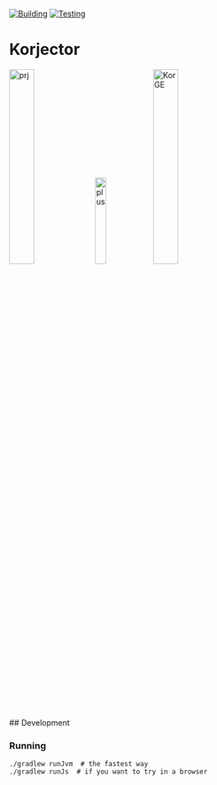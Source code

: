 [![Building](https://github.com/SerVB/korjector/actions/workflows/build.yml/badge.svg)](https://github.com/SerVB/korjector/actions/workflows/build.yml)
[![Testing](https://github.com/SerVB/korjector/actions/workflows/test.yml/badge.svg)](https://github.com/SerVB/korjector/actions/workflows/test.yml)
# Korjector
<div>
<img align="middle" src="https://plugins.jetbrains.com/files/16015/134754/icon/pluginIcon.svg" alt="prj" width="30%">
<img align="middle" src="https://svgshare.com/i/aRC.svg" alt="plus" width="20%" style="" >
<img align="middle" src="https://korlibs.soywiz.com/i/logos/korge.svg" alt="KorGE" width="30%">
</div>
## Development

### Running

```shell
./gradlew runJvm  # the fastest way
./gradlew runJs  # if you want to try in a browser
```
